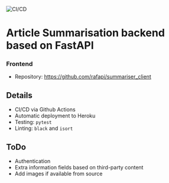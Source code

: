 ![CI/CD](https://github.com/rafapi/fastapi_text_sum/workflows/Continuous%20Integration%20and%20Delivery/badge.svg?branch=master)

# Article Summarisation backend based on FastAPI

### Frontend
* Repository: https://github.com/rafapi/summariser_client

## Details
* CI/CD via Github Actions
* Automatic deployment to Heroku
* Testing: `pytest`
* Linting: `black` and `isort`

## ToDo
* Authentication
* Extra information fields based on third-party content
* Add images if available from source
